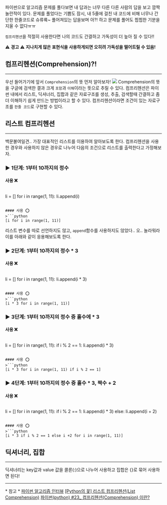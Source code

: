 
파이썬으로 알고리즘 문제를 풀다보면 내 답과는 너무 다른 다른 사람의 답을 보고 깜짝 놀란적이 있다.
문제를 풀었다는 기쁨도 잠시, 내 5줄에 걸친 내 코드에 비해 너무나 간단한 한줄코드로 슈류륙~ 풀어져있는 답을보며 아?! 하고 문제를 풀어도 찝찝한 기분을 지울 수 없다ㅠㅠ

`컴프리헨션`을 적절히 사용한다면 나의 코드도 간결하고 가독성이 더 높아 질 수 있다!!

⚠️ **경고** ⚠️
**지나치게 많은 표현식을 사용하게되면 오히려 가독성을 떨어트릴 수 있음!**

## 컴프리헨션(Comprehension)?!
---
우선 들어가기에 앞서 `Comprehension`의 뜻 먼저 알아보자! 
![](https://images.velog.io/images/anjaekk/post/afbda0df-b5ae-4b23-b209-a9c852afb74a/image.png)
Comprehension의 뜻을 구글에 검색한 결과 크게 `포함`과 `이해`이라는 뜻으로 추릴 수 있다. 컴프리헨션은 파이썬 내에서 리스트, 딕셔너리, 집합과 같은 자료구조를 생성, 추출, 검색할때 간결하고 좀 더 이해하기 쉽게 만드는 방법이라고 할 수 있다. 컴프리헨션이라면 조건이 있는 자료구조를 `한줄 코드`로 구현할 수 있다.

## 리스트 컴프리헨션
---
백문불여일견.. 가장 대표적인 리스트를 이용하여 알아보도록 한다.
컴프리헨션을 사용한 경우와 사용하지 않은 경우로 나누어 다음의 조건으로 리스트를 출력한다고 가정해보자.

### ▶️ 1단계: 1부터 10까지의 정수
#### 사용 ❌
>```python
li = []
for i in range(1, 11):
	li.append(i)
```

#### 사용 ⭕️
>```python
[i for i in range(1, 11)]
```

리스트 변수를 따로 선언하지도 않고, `append`함수를 사용하지도 않았다.. 오.. 놀라워라
이를 아래와 같이 응용해보도록 한다. 


### ▶️ 2단계: 1부터 10까지의 정수 * 3
#### 사용 ❌
>```python
li = []
for i in range(1, 11):
	li.append(i * 3)
```

#### 사용 ⭕️
>```python
[i * 3 for i in range(1, 11)]
```

### ▶️ 3단계: 1부터 10까지의 정수 중 홀수에 * 3
#### 사용 ❌
>```python
li = []
for i in range(1, 11):
	if i % 2 == 1:
		li.append(i * 3)
```

#### 사용 ⭕️
>```python
[i * 3 for i in range(1, 11) if i % 2 == 1]
```

### ▶️ 4단계: 1부터 10까지의 정수 중 홀수 * 3, 짝수 + 2
#### 사용 ❌
>```python
li = []
for i in range(1, 11):
    if i % 2 == 1:
        li.append(i * 3)
    else:
        li.append(i + 2)
```

#### 사용 ⭕️
>```python
[i * 3 if i % 2 == 1 else i +2 for i in range(1, 11)]
```

## 딕셔너리, 집합
---
딕셔너리는 key값과 value 값을 콜론(:)으로 나누어 사용하고 집합은 {}로 묶어 사용하면 된다!


---
\* 참고 *
[파이썬 알고리즘 인터뷰](http://www.kyobobook.co.kr/product/detailViewKor.laf?mallGb=KOR&ejkGb=KOR&barcode=9791189909178)
[[Python의 꽃] 리스트 컴프리헨션(List Comprehension)](https://bio-info.tistory.com/28)
[파이썬(python) #23_ 컴프리헨션(Comprehension) 이란?](https://doorbw.tistory.com/174)
